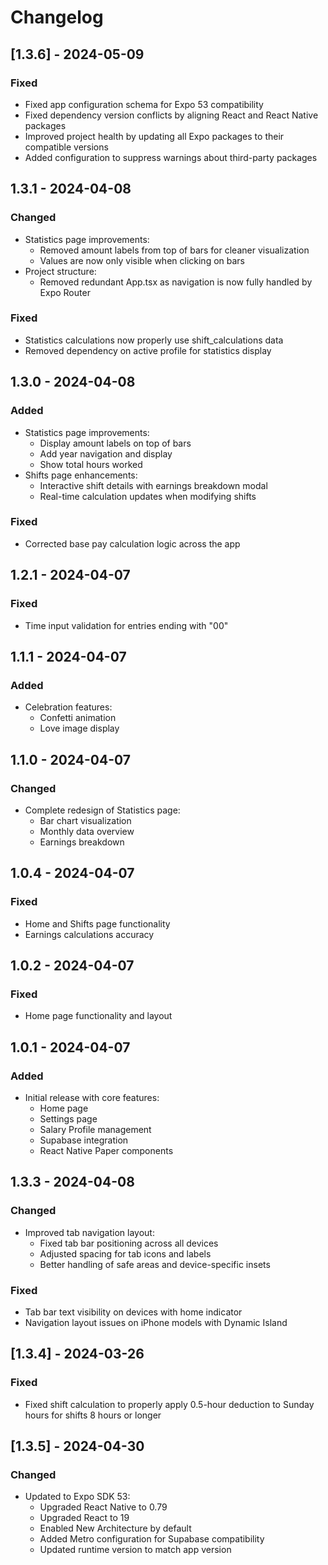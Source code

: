 # Changelog

## [1.3.6] - 2024-05-09

### Fixed

- Fixed app configuration schema for Expo 53 compatibility
- Fixed dependency version conflicts by aligning React and React Native packages
- Improved project health by updating all Expo packages to their compatible versions
- Added configuration to suppress warnings about third-party packages

## 1.3.1 - 2024-04-08

### Changed

- Statistics page improvements:
  - Removed amount labels from top of bars for cleaner visualization
  - Values are now only visible when clicking on bars
- Project structure:
  - Removed redundant App.tsx as navigation is now fully handled by Expo Router

### Fixed

- Statistics calculations now properly use shift_calculations data
- Removed dependency on active profile for statistics display

## 1.3.0 - 2024-04-08

### Added

- Statistics page improvements:
  - Display amount labels on top of bars
  - Add year navigation and display
  - Show total hours worked
- Shifts page enhancements:
  - Interactive shift details with earnings breakdown modal
  - Real-time calculation updates when modifying shifts

### Fixed

- Corrected base pay calculation logic across the app

## 1.2.1 - 2024-04-07

### Fixed

- Time input validation for entries ending with "00"

## 1.1.1 - 2024-04-07

### Added

- Celebration features:
  - Confetti animation
  - Love image display

## 1.1.0 - 2024-04-07

### Changed

- Complete redesign of Statistics page:
  - Bar chart visualization
  - Monthly data overview
  - Earnings breakdown

## 1.0.4 - 2024-04-07

### Fixed

- Home and Shifts page functionality
- Earnings calculations accuracy

## 1.0.2 - 2024-04-07

### Fixed

- Home page functionality and layout

## 1.0.1 - 2024-04-07

### Added

- Initial release with core features:
  - Home page
  - Settings page
  - Salary Profile management
  - Supabase integration
  - React Native Paper components

## 1.3.3 - 2024-04-08

### Changed

- Improved tab navigation layout:
  - Fixed tab bar positioning across all devices
  - Adjusted spacing for tab icons and labels
  - Better handling of safe areas and device-specific insets

### Fixed

- Tab bar text visibility on devices with home indicator
- Navigation layout issues on iPhone models with Dynamic Island

## [1.3.4] - 2024-03-26

### Fixed

- Fixed shift calculation to properly apply 0.5-hour deduction to Sunday hours for shifts 8 hours or longer

## [1.3.5] - 2024-04-30

### Changed

- Updated to Expo SDK 53:
  - Upgraded React Native to 0.79
  - Upgraded React to 19
  - Enabled New Architecture by default
  - Added Metro configuration for Supabase compatibility
  - Updated runtime version to match app version
